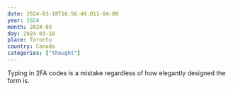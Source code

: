 ```yaml
---
date: 2024-03-18T16:56:49.011-04:00
year: 2024
month: 2024-03
day: 2024-03-18
place: Toronto
country: Canada
categories: ["thought"]
---
```

Typing in 2FA codes is a mistake regardless of how elegantly designed the form is.
